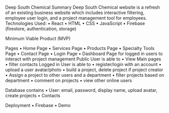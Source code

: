 Deep South Chemical
Summary
Deep South Chemical website is a refresh of an existing business website which includes interactive filtering, employee user login, and a project management tool for employees.
Technologies Used:
	• React 
	• HTML
	• CSS
	• JavaScript
	• Firebase (firestore, authentication, storage)

Minimum Viable Product (MVP)

Pages
	• Home Page 
	• Services Page
	• Products Page
	• Specialty Tools Page
	• Contact Page
	• Login Page
	• Dashboard Page for logged in users to interact with project management
Public User is able to
	• View Main pages
	• filter contacts
Logged in User is able to
	• register/login with an account
	• upload a user avatar/photo
	• build a project, delete project if project creator
	• Assign a project to other users and a department
	• filter projects based on department
	• comment on projects
	• view other online users
	
Database contains
	• User: email, password, display name, upload avatar, create projects
	• Contacts

Deployment
	• Firebase
	• Demo

